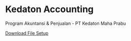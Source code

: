 # Kedaton Accounting

Program Akuntansi & Penjualan - PT Kedaton Maha Prabu

<a href="https://raw.githubusercontent.com/hartadi/kedaton/master/deploy/setup.exe">Download File Setup</a>
